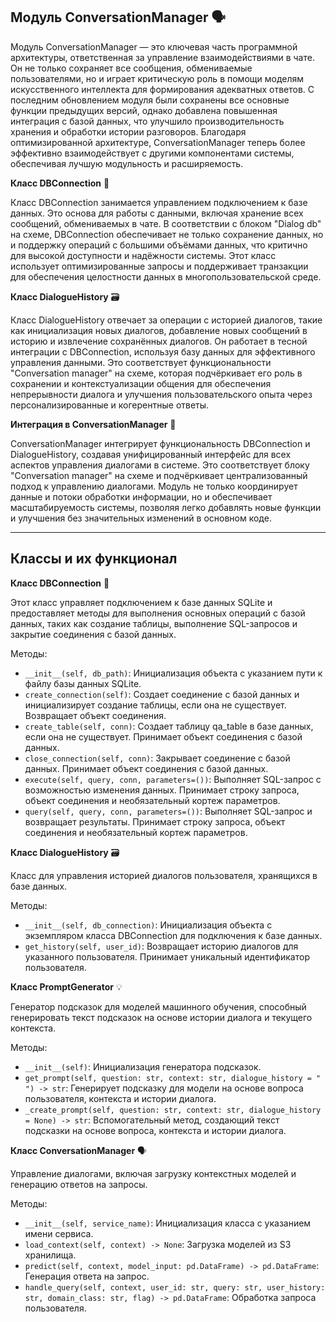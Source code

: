 ## **Модуль ConversationManager** 🗣️

Модуль ConversationManager — это ключевая часть программной архитектуры, ответственная за управление взаимодействиями в чате. Он не только сохраняет все сообщения, обмениваемые пользователями, но и играет критическую роль в помощи моделям искусственного интеллекта для формирования адекватных ответов. С последним обновлением модуля были сохранены все основные функции предыдущих версий, однако добавлена повышенная интеграция с базой данных, что улучшило производительность хранения и обработки истории разговоров. Благодаря оптимизированной архитектуре, ConversationManager теперь более эффективно взаимодействует с другими компонентами системы, обеспечивая лучшую модульность и расширяемость.

**Класс DBConnection** 🔗

Класс DBConnection занимается управлением подключением к базе данных. Это основа для работы с данными, включая хранение всех сообщений, обмениваемых в чате. В соответствии с блоком "Dialog db" на схеме, DBConnection обеспечивает не только сохранение данных, но и поддержку операций с большими объёмами данных, что критично для высокой доступности и надёжности системы. Этот класс использует оптимизированные запросы и поддерживает транзакции для обеспечения целостности данных в многопользовательской среде.

**Класс DialogueHistory** 🗃️

Класс DialogueHistory отвечает за операции с историей диалогов, такие как инициализация новых диалогов, добавление новых сообщений в историю и извлечение сохранённых диалогов. Он работает в тесной интеграции с DBConnection, используя базу данных для эффективного управления данными. Это соответствует функциональности "Conversation manager" на схеме, которая подчёркивает его роль в сохранении и контекстуализации общения для обеспечения непрерывности диалога и улучшения пользовательского опыта через персонализированные и когерентные ответы.

**Интеграция в ConversationManager** 🧱

ConversationManager интегрирует функциональность DBConnection и DialogueHistory, создавая унифицированный интерфейс для всех аспектов управления диалогами в системе. Это соответствует блоку "Conversation manager" на схеме и подчёркивает централизованный подход к управлению диалогами. Модуль не только координирует данные и потоки обработки информации, но и обеспечивает масштабируемость системы, позволяя легко добавлять новые функции и улучшения без значительных изменений в основном коде.

---

## **Классы и их функционал**

**Класс DBConnection** 🔗

Этот класс управляет подключением к базе данных SQLite и предоставляет методы для выполнения основных операций с базой данных, таких как создание таблицы, выполнение SQL-запросов и закрытие соединения с базой данных.

Методы:

- `__init__(self, db_path)`: Инициализация объекта с указанием пути к файлу базы данных SQLite.
- `create_connection(self)`: Создает соединение с базой данных и инициализирует создание таблицы, если она не существует. Возвращает объект соединения.
- `create_table(self, conn)`: Создает таблицу qa\_table в базе данных, если она не существует. Принимает объект соединения с базой данных.
- `close_connection(self, conn)`: Закрывает соединение с базой данных. Принимает объект соединения с базой данных.
- `execute(self, query, conn, parameters=())`: Выполняет SQL-запрос с возможностью изменения данных. Принимает строку запроса, объект соединения и необязательный кортеж параметров.
- `query(self, query, conn, parameters=())`: Выполняет SQL-запрос и возвращает результаты. Принимает строку запроса, объект соединения и необязательный кортеж параметров.

**Класс DialogueHistory** 🗃️

Класс для управления историей диалогов пользователя, хранящихся в базе данных.

Методы:

- `__init__(self, db_connection)`: Инициализация объекта с экземпляром класса DBConnection для подключения к базе данных.
- `get_history(self, user_id)`: Возвращает историю диалогов для указанного пользователя. Принимает уникальный идентификатор пользователя.

**Класс PromptGenerator** 💡

Генератор подсказок для моделей машинного обучения, способный генерировать текст подсказок на основе истории диалога и текущего контекста.

Методы:

- `__init__(self)`: Инициализация генератора подсказок.
- `get_prompt(self, question: str, context: str, dialogue_history = " ") -> str`: Генерирует подсказку для модели на основе вопроса пользователя, контекста и истории диалога.
- `_create_prompt(self, question: str, context: str, dialogue_history = None) -> str`: Вспомогательный метод, создающий текст подсказки на основе вопроса, контекста и истории диалога.

**Класс ConversationManager** 🗣️

Управление диалогами, включая загрузку контекстных моделей и генерацию ответов на запросы.

Методы:

- `__init__(self, service_name)`: Инициализация класса с указанием имени сервиса.
- `load_context(self, context) -> None`: Загрузка моделей из S3 хранилища.
- `predict(self, context, model_input: pd.DataFrame) -> pd.DataFrame`: Генерация ответа на запрос.
- `handle_query(self, context, user_id: str, query: str, user_history: str, domain_class: str, flag) -> pd.DataFrame`: Обработка запроса пользователя.
